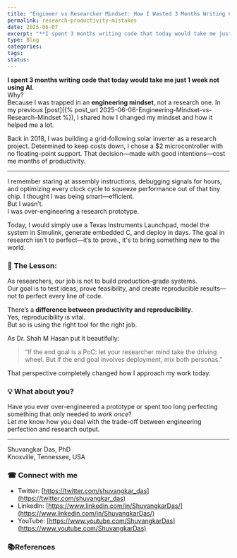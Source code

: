 ```yaml
---
title: "Engineer vs Researcher Mindset: How I Wasted 3 Months Writing Code That Should’ve Taken Less Than a Week"
permalink: research-productivity-mistakes
date: 2025-06-07
excerpt: "**I spent 3 months writing code that today would take me just 1 week not using AI.**"
type: Blog
categories: 
tags: 
status:
---
```

**I spent 3 months writing code that today would take me just 1 week not using AI.**  
Why?  
Because I was trapped in an **engineering mindset**, not a research one. In my previous  [post]({% post_url 2025-06-06-Engineering-Mindset-vs-Research-Mindset %}),
I shared how I changed my mindset and how it helped me a lot.

Back in 2018, I was building a grid-following solar inverter as a research project. Determined to keep costs down, I chose a $2 microcontroller with no floating-point support. That decision—made with good intentions—cost me months of productivity.

---

I remember staring at assembly instructions, debugging signals for hours, and optimizing every clock cycle to squeeze performance out of that tiny chip. I thought I was being smart—efficient.  
But I wasn’t.  
I was over-engineering a research prototype.

Today, I would simply use a Texas Instruments Launchpad, model the system in Simulink, generate embedded C, and deploy in days. The goal in research isn't to perfect—it’s to prove., it's to bring something new to the world.

### 🎯 **The Lesson:**

As researchers, our job is not to build production-grade systems.  
Our goal is to test ideas, prove feasibility, and create reproducible results—not to perfect every line of code.

There’s a **difference between productivity and reproducibility**.  
Yes, reproducibility is vital.  
But so is using the right tool for the right job.


As Dr. Shah M Hasan put it beautifully:

> “If the end goal is a PoC: let your researcher mind take the driving wheel. But if the end goal involves deployment, mix both personas.”

That perspective completely changed how I approach my work today.

### 💡 What about you?

Have you ever over-engineered a prototype or spent too long perfecting something that only needed to _work once_?  
Let me know how you deal with the trade-off between engineering perfection and research output.

---

  Shuvangkar Das, PhD<br>
  Knoxville, Tennessee, USA
### ☎ Connect with me
- Twitter: [https://twitter.com/shuvangkar_das](https://twitter.com/shuvangkar_das)
- LinkedIn: [https://www.linkedin.com/in/ShuvangkarDas/](https://www.linkedin.com/in/ShuvangkarDas/)
- YouTube: [https://www.youtube.com/ShuvangkarDas](https://www.youtube.com/ShuvangkarDas)

### 📚References





